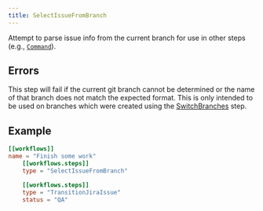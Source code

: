 ```yaml
---
title: SelectIssueFromBranch
---
```


Attempt to parse issue info from the current branch for use in other steps (e.g., [`Command`]).

## Errors

This step will fail if the current git branch cannot be determined or the name of that branch does not match the expected format. This is only intended to be used on branches which were created using the [SwitchBranches] step.

## Example

```toml
[[workflows]]
name = "Finish some work"
    [[workflows.steps]]
    type = "SelectIssueFromBranch"

    [[workflows.steps]]
    type = "TransitionJiraIssue"
    status = "QA"
```

[`command`]: ./command
[switchbranches]: ./switch-branches
